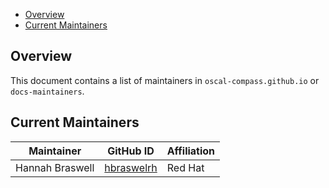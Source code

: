 - [Overview](#overview)
- [Current Maintainers](#current-maintainers)

## Overview

This document contains a list of maintainers in `oscal-compass.github.io` or `docs-maintainers`.

## Current Maintainers
<!-- when editing, remember to update the team @oscal-compass/docs-maintainers -->
| Maintainer     | GitHub ID                                  | Affiliation |
|----------------|--------------------------------------------|-------------|
| Hannah Braswell | [hbraswelrh](https://github.com/hbraswelrh)  | Red Hat     |

